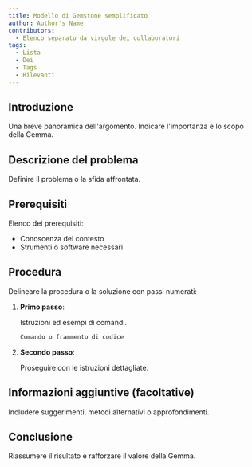 ```yaml
---
title: Modello di Gemstone semplificato
author: Author's Name
contributors:
  - Elenco separato da virgole dei collaboratori
tags:
  - Lista
  - Dei
  - Tags
  - Rilevanti
---
```


## Introduzione

Una breve panoramica dell'argomento. Indicare l'importanza e lo scopo della Gemma.

## Descrizione del problema

Definire il problema o la sfida affrontata.

## Prerequisiti

Elenco dei prerequisiti:

- Conoscenza del contesto
- Strumenti o software necessari

## Procedura

Delineare la procedura o la soluzione con passi numerati:

1. **Primo passo**:

   Istruzioni ed esempi di comandi.

   ```bash
   Comando o frammento di codice
   ```
2. **Secondo passo**:

   Proseguire con le istruzioni dettagliate.

## Informazioni aggiuntive (facoltative)

Includere suggerimenti, metodi alternativi o approfondimenti.

## Conclusione

Riassumere il risultato e rafforzare il valore della Gemma.
